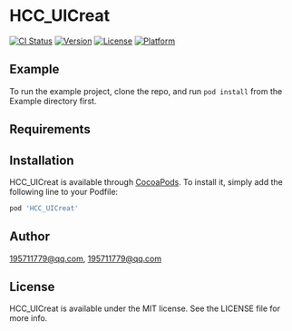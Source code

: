 # HCC_UICreat

[![CI Status](https://img.shields.io/travis/195711779@qq.com/HCC_UICreat.svg?style=flat)](https://travis-ci.org/195711779@qq.com/HCC_UICreat)
[![Version](https://img.shields.io/cocoapods/v/HCC_UICreat.svg?style=flat)](https://cocoapods.org/pods/HCC_UICreat)
[![License](https://img.shields.io/cocoapods/l/HCC_UICreat.svg?style=flat)](https://cocoapods.org/pods/HCC_UICreat)
[![Platform](https://img.shields.io/cocoapods/p/HCC_UICreat.svg?style=flat)](https://cocoapods.org/pods/HCC_UICreat)

## Example

To run the example project, clone the repo, and run `pod install` from the Example directory first.

## Requirements

## Installation

HCC_UICreat is available through [CocoaPods](https://cocoapods.org). To install
it, simply add the following line to your Podfile:

```ruby
pod 'HCC_UICreat'
```

## Author

195711779@qq.com, 195711779@qq.com

## License

HCC_UICreat is available under the MIT license. See the LICENSE file for more info.
